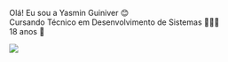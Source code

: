 

Olá! Eu sou a Yasmin Guiniver 😊 <br>
Cursando Técnico em Desenvolvimento de Sistemas 👩🏾‍💻 <br>
18 anos 🌱
  <br>
<div>
  <a href = "https://www.linkedin.com/in/yasmin-guiniver-534738235"> <img src = 	https://img.shields.io/badge/LinkedIn-0077B5?style=for-the-badge&logo=linkedin&logoColor=black>
</div>


<!---
YasminGuiniver/YasminGuiniver is a ✨ special ✨ repository because its `README.md` (this file) appears on your GitHub profile.
You can click the Preview link to take a look at your changes.
--->

